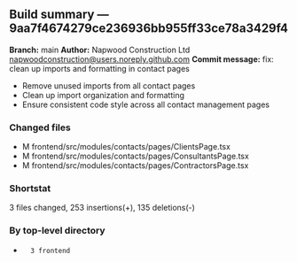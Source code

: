 ## Build summary — 9aa7f4674279ce236936bb955ff33ce78a3429f4

**Branch:** main
**Author:** Napwood Construction Ltd <napwoodconstruction@users.noreply.github.com>
**Commit message:** fix: clean up imports and formatting in contact pages

- Remove unused imports from all contact pages
- Clean up import organization and formatting
- Ensure consistent code style across all contact management pages

### Changed files
 - M	frontend/src/modules/contacts/pages/ClientsPage.tsx
 - M	frontend/src/modules/contacts/pages/ConsultantsPage.tsx
 - M	frontend/src/modules/contacts/pages/ContractorsPage.tsx

### Shortstat
 3 files changed, 253 insertions(+), 135 deletions(-)

### By top-level directory
 -       3 frontend
